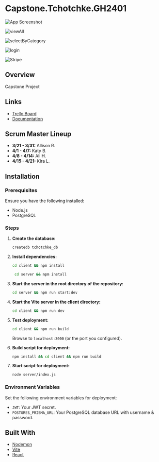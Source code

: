 # Capstone.Tchotchke.GH2401

![App Screenshot](https://github.com/Team-Tchotchke/Capstone.Tchotchke.GH2401/assets/156130068/097c51f5-f3d5-4330-b5a6-d4f6a342346e)

![viewAll](https://github.com/Team-Tchotchke/Capstone.Tchotchke.GH2401/assets/156130068/70b8a152-bc5d-4dab-adbb-91df42cb85f6)

![selectByCategory](https://github.com/Team-Tchotchke/Capstone.Tchotchke.GH2401/assets/156130068/60c0fec8-7f12-46bb-993d-ddf478779763)

![login](https://github.com/Team-Tchotchke/Capstone.Tchotchke.GH2401/assets/156130068/62a18a48-9148-4d12-9005-48d30ccbccb2)

![Stripe](https://github.com/Team-Tchotchke/Capstone.Tchotchke.GH2401/assets/156130068/8e34fa5b-a463-49b4-bdbe-c40713538dfd)


## Overview

Capstone Project

## Links

- [Trello Board](https://trello.com/b/PNUsHDcf/capstone-project)
- [Documentation](https://docs.google.com/spreadsheets/d/1tYqxJT_uP_ADT2LviBncoi75aRR_CYzKj5O136JIA7A/edit?usp=drive_web&ouid=104809665772122790445)

## Scrum Master Lineup

- **3/21 - 3/31:** Allison R.
- **4/1 - 4/7:** Katy B.
- **4/8 - 4/14:** Ali H.
- **4/15 - 4/21:** Kira L.

## Installation

### Prerequisites

Ensure you have the following installed:
- Node.js
- PostgreSQL

### Steps

1. **Create the database:**

    ```sh
    createdb tchotchke_db
    ```

2. **Install dependencies:**

    ```sh
    cd client && npm install
    ```

   ```sh
    cd server && npm install
    ```

4. **Start the server in the root directory of the repository:**

    ```sh
    cd server && npm run start:dev
    ```

5. **Start the Vite server in the client directory:**

    ```sh
    cd client && npm run dev
    ```

6. **Test deployment:**

    ```sh
    cd client && npm run build
    ```

    Browse to `localhost:3000` (or the port you configured).

7. **Build script for deployment:**

    ```sh
    npm install && cd client && npm run build
    ```

8. **Start script for deployment:**

    ```sh
    node server/index.js
    ```

### Environment Variables

Set the following environment variables for deployment:

- `JWT`: Your JWT secret.
- `POSTGRES_PRISMA_URL`: Your PostgreSQL database URL with username & password.

## Built With

- [Nodemon](https://nodemon.io/)
- [Vite](https://vitejs.dev/)
- [React](https://reactjs.org/)
